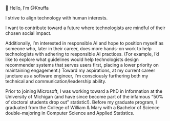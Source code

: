 👋 Hello, I’m @Knuffa

I strive to align technology with human interests.

I want to contribute toward a future where technologists are mindful of their chosen social impact. 

Additionally, I’m interested in responsible AI and hope to position myself as someone who, later in their career, does more hands-on work to help technologists with adhering to responsible AI practices. 
(For example, I’d like to explore what guidelines would help technologists design recommender systems that serves users first, placing a lower priority on maintaining engagement.) Toward my aspirations, at my current career juncture as a software engineer, I'm consciously furthering both my technical and communication/leadership ability.

Prior to joining Microsoft, I was working toward a PhD in Information at the University of Michigan (and have since become part of the infamous “50% of doctoral students drop out” statistic!). Before my graduate program, I graduated from the College of William & Mary with a Bachelor of Science double-majoring in Computer Science and Applied Statistics.

<!---
Knuffa/Knuffa is a ✨ special ✨ repository because its `README.md` (this file) appears on your GitHub profile.
You can click the Preview link to take a look at your changes.
--->

